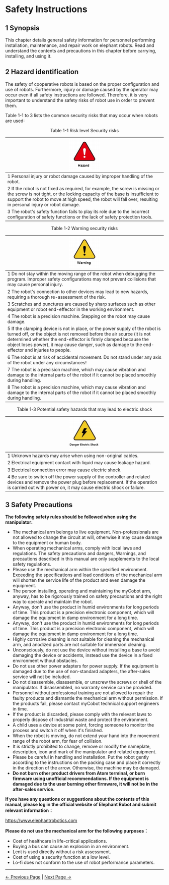 # Safety Instructions

## 1 Synopsis

  This chapter details general safety information for personnel performing installation, maintenance, and repair work on elephant robots. Read and understand the contents and precautions in this chapter before carrying, installing, and using it.

## 2 Hazard identification

  The safety of cooperative robots is based on the proper configuration and use of robots. Furthermore, injury or damage caused by the operator may occur even if all safety instructions are followed. Therefore, it is very important to understand the safety risks of robot use in order to prevent them.

  Table 1-1 to 3 lists the common security risks that may occur when robots are used∶

<center>Table 1-1 Risk level Security risks</center>

|<div align=center><img src="../../../resources/3-UserNotes/3.1-SafetyInstructions/danger.png" alt="img-1" width="100" height=“auto” />| 
| :--- |
| 1 Personal injury or robot damage caused by improper handling of the robot. |
| 2 If the robot is not fixed as required, for example, the screw is missing or the screw is not tight, or the locking capacity of the base is insufficient to support the robot to move at high speed, the robot will fall over, resulting in personal injury or robot damage. |
| 3 The robot's safety function fails to play its role due to the incorrect configuration of safety functions or the lack of safety protection tools. |

<center>Table 1-2 Warning security risks</center>

| <div align=center><img src="../../../resources/3-UserNotes/3.1-SafetyInstructions/warning.png" alt="img-1" width="100" height=“auto” />| 
| :--- |
| 1 Do not stay within the moving range of the robot when debugging the program. Improper safety configurations may not prevent collisions that may cause personal injury. |
| 2 The robot's connection to other devices may lead to new hazards, requiring a thorough re-assessment of the risk. |
| 3 Scratches and punctures are caused by sharp surfaces such as other equipment or robot end-effector in the working environment. |
| 4 The robot is a precision machine. Stepping on the robot may cause damage. |
| 5 If the clamping device is not in place, or the power supply of the robot is turned off, or the object is not removed before the air source (it is not determined whether the end-effector is firmly clamped because the object loses power), it may cause danger, such as damage to the end-effector and injuries to people. |
| 6 The robot is at risk of accidental movement. Do not stand under any axis of the robot under any circumstances! |
| 7 The robot is a precision machine, which may cause vibration and damage to the internal parts of the robot if it cannot be placed smoothly during handling. |
| 8 The robot is a precision machine, which may cause vibration and damage to the internal parts of the robot if it cannot be placed smoothly during handling. |

<center>Table 1-3 Potential safety hazards that may lead to electric shock</center>

| <div align=center><img src="../../../resources/3-UserNotes/3.1-SafetyInstructions/careful.png" alt="img-1" width="100" height=“auto” />| 
| :--- |
| 1 Unknown hazards may arise when using non-original cables. |
| 2 Electrical equipment contact with liquid may cause leakage hazard. |
| 3 Electrical connection error may cause electric shock. |
| 4 Be sure to switch off the power supply of the controller and related devices and remove the power plug before replacement. If the operation is carried out with power on, it may cause electric shock or failure. |

## 3 Safety Precautions

**The following safety rules should be followed when using the manipulator:**

-  The mechanical arm belongs to live equipment. Non-professionals are not allowed to change the circuit at will, otherwise it may cause damage to the equipment or human body.
- When operating mechanical arms, comply with local laws and regulations. The safety precautions and dangers, Warnings, and precautions described in this manual are only supplements to the local safety regulations.
- Please use the mechanical arm within the specified environment. Exceeding the specifications and load conditions of the mechanical arm will shorten the service life of the product and even damage the equipment.
- The person installing, operating and maintaining the myCobot arm, anyway, has to be rigorously trained on safety precautions and the right way to operate and maintain the robot.
- Anyway, don't use the product in humid environments for long periods of time. This product is a precision electronic component, which will damage the equipment in damp environment for a long time.
- Anyway, don't use the product in humid environments for long periods of time. This product is a precision electronic component, which will damage the equipment in damp environment for a long time.
- Highly corrosive cleaning is not suitable for cleaning the mechanical arm, and anodized parts are not suitable for immersion cleaning.
- Unconsciously, do not use the device without installing a base to avoid damaging the device or accidents, instead use the device in a fixed environment without obstacles.
- Do not use other power adapters for power supply. If the equipment is damaged due to the use of non-standard adapters, the after-sales service will not be included.
- Do not disassemble, disassemble, or unscrew the screws or shell of the manipulator. If disassembled, no warranty service can be provided.
- Personnel without professional training are not allowed to repair the faulty products and dismantle the mechanical arm without permission. If the products fail, please contact myCobot technical support engineers in time.
- If the product is discarded, please comply with the relevant laws to properly dispose of industrial waste and protect the environment.
- A child uses a device at some point, forcing someone to monitor the process and switch it off when it's finished.
- When the robot is moving, do not extend your hand into the movement range of the robot arm, for fear of collision. 
- It is strictly prohibited to change, remove or modify the nameplate, description, icon and mark of the manipulator and related equipment.
-  Please be careful in handling and installation. Put the robot gently according to the instructions on the packing case and place it correctly in the direction of the arrow. Otherwise, the machine may be damaged.
- **Do not burn other product drivers from Atom terminal, or burn firmware using unofficial recommendations. If the equipment is damaged due to the user burning other firmware, it will not be in the after-sales service.**


**If you have any questions or suggestions about the contents of this manual, please log in the official website of Elephant Robot and submit relevant information：**

https://www.elephantrobotics.com

**Please do not use the mechanical arm for the following purposes：**

- Cost of healthcare in life-critical applications.
- Buying a bus can cause an explosion in an environment.
- Lent is used directly without a risk assessment.
- Cost of using a security function at a low level.
- Lo-fi does not conform to the use of robot performance parameters.

----
[← Previous Page](../../320_M5/REMADE.md) | [Next Page →](../3.1.2-TransportandStorage/1-TransportandStorage.md)
